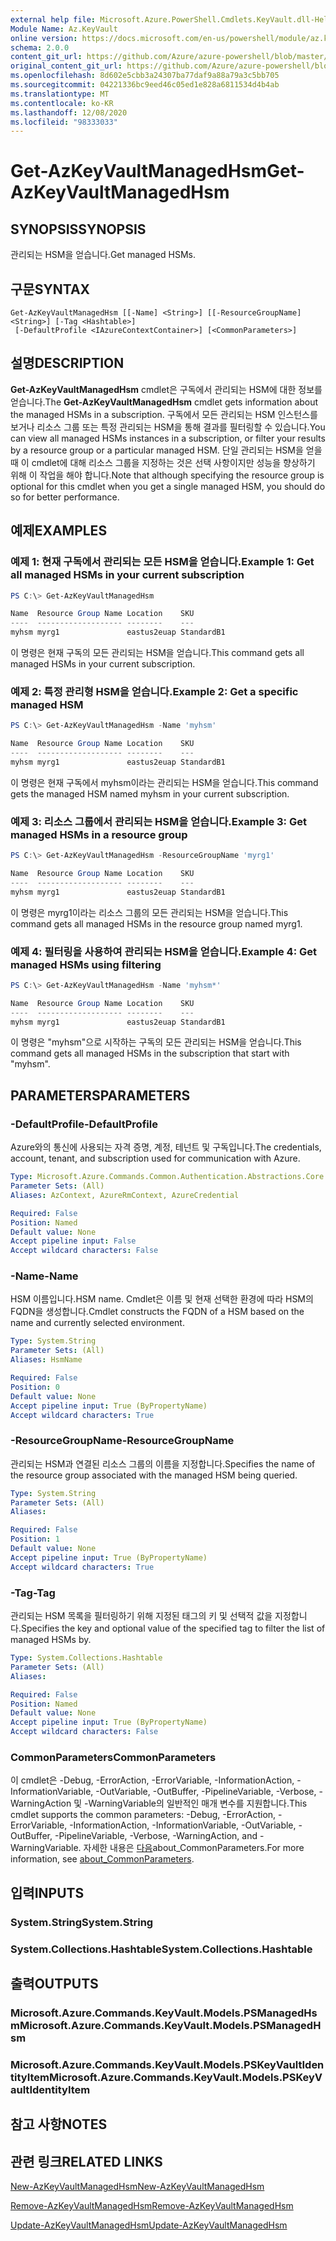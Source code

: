```yaml
---
external help file: Microsoft.Azure.PowerShell.Cmdlets.KeyVault.dll-Help.xml
Module Name: Az.KeyVault
online version: https://docs.microsoft.com/en-us/powershell/module/az.keyvault/get-azkeyvaultmanagedhsm
schema: 2.0.0
content_git_url: https://github.com/Azure/azure-powershell/blob/master/src/KeyVault/KeyVault/help/Get-AzKeyVaultManagedHsm.md
original_content_git_url: https://github.com/Azure/azure-powershell/blob/master/src/KeyVault/KeyVault/help/Get-AzKeyVaultManagedHsm.md
ms.openlocfilehash: 8d602e5cbb3a24307ba77daf9a88a79a3c5bb705
ms.sourcegitcommit: 04221336bc9eed46c05ed1e828a6811534d4b4ab
ms.translationtype: MT
ms.contentlocale: ko-KR
ms.lasthandoff: 12/08/2020
ms.locfileid: "98333033"
---
```

# <span data-ttu-id="b6398-101">Get-AzKeyVaultManagedHsm</span><span class="sxs-lookup"><span data-stu-id="b6398-101">Get-AzKeyVaultManagedHsm</span></span>

## <span data-ttu-id="b6398-102">SYNOPSIS</span><span class="sxs-lookup"><span data-stu-id="b6398-102">SYNOPSIS</span></span>
<span data-ttu-id="b6398-103">관리되는 HSM을 얻습니다.</span><span class="sxs-lookup"><span data-stu-id="b6398-103">Get managed HSMs.</span></span>

## <span data-ttu-id="b6398-104">구문</span><span class="sxs-lookup"><span data-stu-id="b6398-104">SYNTAX</span></span>

```
Get-AzKeyVaultManagedHsm [[-Name] <String>] [[-ResourceGroupName] <String>] [-Tag <Hashtable>]
 [-DefaultProfile <IAzureContextContainer>] [<CommonParameters>]
```

## <span data-ttu-id="b6398-105">설명</span><span class="sxs-lookup"><span data-stu-id="b6398-105">DESCRIPTION</span></span>
<span data-ttu-id="b6398-106">**Get-AzKeyVaultManagedHsm** cmdlet은 구독에서 관리되는 HSM에 대한 정보를 얻습니다.</span><span class="sxs-lookup"><span data-stu-id="b6398-106">The **Get-AzKeyVaultManagedHsm** cmdlet gets information about the managed HSMs in a subscription.</span></span> <span data-ttu-id="b6398-107">구독에서 모든 관리되는 HSM 인스턴스를 보거나 리소스 그룹 또는 특정 관리되는 HSM을 통해 결과를 필터링할 수 있습니다.</span><span class="sxs-lookup"><span data-stu-id="b6398-107">You can view all managed HSMs instances in a subscription, or filter your results by a resource group or a particular managed HSM.</span></span>
<span data-ttu-id="b6398-108">단일 관리되는 HSM을 얻을 때 이 cmdlet에 대해 리소스 그룹을 지정하는 것은 선택 사항이지만 성능을 향상하기 위해 이 작업을 해야 합니다.</span><span class="sxs-lookup"><span data-stu-id="b6398-108">Note that although specifying the resource group is optional for this cmdlet when you get a single managed HSM, you should do so for better performance.</span></span>

## <span data-ttu-id="b6398-109">예제</span><span class="sxs-lookup"><span data-stu-id="b6398-109">EXAMPLES</span></span>

### <span data-ttu-id="b6398-110">예제 1: 현재 구독에서 관리되는 모든 HSM을 얻습니다.</span><span class="sxs-lookup"><span data-stu-id="b6398-110">Example 1: Get all managed HSMs in your current subscription</span></span>
```powershell
PS C:\> Get-AzKeyVaultManagedHsm

Name  Resource Group Name Location    SKU
----  ------------------- --------    ---
myhsm myrg1               eastus2euap StandardB1
```

<span data-ttu-id="b6398-111">이 명령은 현재 구독의 모든 관리되는 HSM을 얻습니다.</span><span class="sxs-lookup"><span data-stu-id="b6398-111">This command gets all managed HSMs in your current subscription.</span></span>

### <span data-ttu-id="b6398-112">예제 2: 특정 관리형 HSM을 얻습니다.</span><span class="sxs-lookup"><span data-stu-id="b6398-112">Example 2: Get a specific managed HSM</span></span>
```powershell
PS C:\> Get-AzKeyVaultManagedHsm -Name 'myhsm'

Name  Resource Group Name Location    SKU
----  ------------------- --------    ---
myhsm myrg1               eastus2euap StandardB1
```

<span data-ttu-id="b6398-113">이 명령은 현재 구독에서 myhsm이라는 관리되는 HSM을 얻습니다.</span><span class="sxs-lookup"><span data-stu-id="b6398-113">This command gets the managed HSM named myhsm in your current subscription.</span></span>

### <span data-ttu-id="b6398-114">예제 3: 리소스 그룹에서 관리되는 HSM을 얻습니다.</span><span class="sxs-lookup"><span data-stu-id="b6398-114">Example 3: Get managed HSMs in a resource group</span></span>
```powershell
PS C:\> Get-AzKeyVaultManagedHsm -ResourceGroupName 'myrg1'

Name  Resource Group Name Location    SKU
----  ------------------- --------    ---
myhsm myrg1               eastus2euap StandardB1
```

<span data-ttu-id="b6398-115">이 명령은 myrg1이라는 리소스 그룹의 모든 관리되는 HSM을 얻습니다.</span><span class="sxs-lookup"><span data-stu-id="b6398-115">This command gets all managed HSMs in the resource group named myrg1.</span></span>

### <span data-ttu-id="b6398-116">예제 4: 필터링을 사용하여 관리되는 HSM을 얻습니다.</span><span class="sxs-lookup"><span data-stu-id="b6398-116">Example 4: Get managed HSMs using filtering</span></span>
```powershell
PS C:\> Get-AzKeyVaultManagedHsm -Name 'myhsm*'

Name  Resource Group Name Location    SKU
----  ------------------- --------    ---
myhsm myrg1               eastus2euap StandardB1
```

<span data-ttu-id="b6398-117">이 명령은 "myhsm"으로 시작하는 구독의 모든 관리되는 HSM을 얻습니다.</span><span class="sxs-lookup"><span data-stu-id="b6398-117">This command gets all managed HSMs in the subscription that start with "myhsm".</span></span>

## <span data-ttu-id="b6398-118">PARAMETERS</span><span class="sxs-lookup"><span data-stu-id="b6398-118">PARAMETERS</span></span>

### <span data-ttu-id="b6398-119">-DefaultProfile</span><span class="sxs-lookup"><span data-stu-id="b6398-119">-DefaultProfile</span></span>
<span data-ttu-id="b6398-120">Azure와의 통신에 사용되는 자격 증명, 계정, 테넌트 및 구독입니다.</span><span class="sxs-lookup"><span data-stu-id="b6398-120">The credentials, account, tenant, and subscription used for communication with Azure.</span></span>

```yaml
Type: Microsoft.Azure.Commands.Common.Authentication.Abstractions.Core.IAzureContextContainer
Parameter Sets: (All)
Aliases: AzContext, AzureRmContext, AzureCredential

Required: False
Position: Named
Default value: None
Accept pipeline input: False
Accept wildcard characters: False
```

### <span data-ttu-id="b6398-121">-Name</span><span class="sxs-lookup"><span data-stu-id="b6398-121">-Name</span></span>
<span data-ttu-id="b6398-122">HSM 이름입니다.</span><span class="sxs-lookup"><span data-stu-id="b6398-122">HSM name.</span></span> <span data-ttu-id="b6398-123">Cmdlet은 이름 및 현재 선택한 환경에 따라 HSM의 FQDN을 생성합니다.</span><span class="sxs-lookup"><span data-stu-id="b6398-123">Cmdlet constructs the FQDN of a HSM based on the name and currently selected environment.</span></span>

```yaml
Type: System.String
Parameter Sets: (All)
Aliases: HsmName

Required: False
Position: 0
Default value: None
Accept pipeline input: True (ByPropertyName)
Accept wildcard characters: True
```

### <span data-ttu-id="b6398-124">-ResourceGroupName</span><span class="sxs-lookup"><span data-stu-id="b6398-124">-ResourceGroupName</span></span>
<span data-ttu-id="b6398-125">관리되는 HSM과 연결된 리소스 그룹의 이름을 지정합니다.</span><span class="sxs-lookup"><span data-stu-id="b6398-125">Specifies the name of the resource group associated with the managed HSM being queried.</span></span>

```yaml
Type: System.String
Parameter Sets: (All)
Aliases:

Required: False
Position: 1
Default value: None
Accept pipeline input: True (ByPropertyName)
Accept wildcard characters: True
```

### <span data-ttu-id="b6398-126">-Tag</span><span class="sxs-lookup"><span data-stu-id="b6398-126">-Tag</span></span>
<span data-ttu-id="b6398-127">관리되는 HSM 목록을 필터링하기 위해 지정된 태그의 키 및 선택적 값을 지정합니다.</span><span class="sxs-lookup"><span data-stu-id="b6398-127">Specifies the key and optional value of the specified tag to filter the list of managed HSMs by.</span></span>

```yaml
Type: System.Collections.Hashtable
Parameter Sets: (All)
Aliases:

Required: False
Position: Named
Default value: None
Accept pipeline input: True (ByPropertyName)
Accept wildcard characters: False
```

### <span data-ttu-id="b6398-128">CommonParameters</span><span class="sxs-lookup"><span data-stu-id="b6398-128">CommonParameters</span></span>
<span data-ttu-id="b6398-129">이 cmdlet은 -Debug, -ErrorAction, -ErrorVariable, -InformationAction, -InformationVariable, -OutVariable, -OutBuffer, -PipelineVariable, -Verbose, -WarningAction 및 -WarningVariable의 일반적인 매개 변수를 지원합니다.</span><span class="sxs-lookup"><span data-stu-id="b6398-129">This cmdlet supports the common parameters: -Debug, -ErrorAction, -ErrorVariable, -InformationAction, -InformationVariable, -OutVariable, -OutBuffer, -PipelineVariable, -Verbose, -WarningAction, and -WarningVariable.</span></span> <span data-ttu-id="b6398-130">자세한 내용은 [다음](http://go.microsoft.com/fwlink/?LinkID=113216)about_CommonParameters.</span><span class="sxs-lookup"><span data-stu-id="b6398-130">For more information, see [about_CommonParameters](http://go.microsoft.com/fwlink/?LinkID=113216).</span></span>

## <span data-ttu-id="b6398-131">입력</span><span class="sxs-lookup"><span data-stu-id="b6398-131">INPUTS</span></span>

### <span data-ttu-id="b6398-132">System.String</span><span class="sxs-lookup"><span data-stu-id="b6398-132">System.String</span></span>

### <span data-ttu-id="b6398-133">System.Collections.Hashtable</span><span class="sxs-lookup"><span data-stu-id="b6398-133">System.Collections.Hashtable</span></span>

## <span data-ttu-id="b6398-134">출력</span><span class="sxs-lookup"><span data-stu-id="b6398-134">OUTPUTS</span></span>

### <span data-ttu-id="b6398-135">Microsoft.Azure.Commands.KeyVault.Models.PSManagedHsm</span><span class="sxs-lookup"><span data-stu-id="b6398-135">Microsoft.Azure.Commands.KeyVault.Models.PSManagedHsm</span></span>

### <span data-ttu-id="b6398-136">Microsoft.Azure.Commands.KeyVault.Models.PSKeyVaultIdentityItem</span><span class="sxs-lookup"><span data-stu-id="b6398-136">Microsoft.Azure.Commands.KeyVault.Models.PSKeyVaultIdentityItem</span></span>

## <span data-ttu-id="b6398-137">참고 사항</span><span class="sxs-lookup"><span data-stu-id="b6398-137">NOTES</span></span>

## <span data-ttu-id="b6398-138">관련 링크</span><span class="sxs-lookup"><span data-stu-id="b6398-138">RELATED LINKS</span></span>

[<span data-ttu-id="b6398-139">New-AzKeyVaultManagedHsm</span><span class="sxs-lookup"><span data-stu-id="b6398-139">New-AzKeyVaultManagedHsm</span></span>](./New-AzKeyVaultManagedHsm.md)

[<span data-ttu-id="b6398-140">Remove-AzKeyVaultManagedHsm</span><span class="sxs-lookup"><span data-stu-id="b6398-140">Remove-AzKeyVaultManagedHsm</span></span>](./Remove-AzKeyVaultManagedHsm.md)

[<span data-ttu-id="b6398-141">Update-AzKeyVaultManagedHsm</span><span class="sxs-lookup"><span data-stu-id="b6398-141">Update-AzKeyVaultManagedHsm</span></span>](./Update-AzKeyVaultManagedHsm.md)
